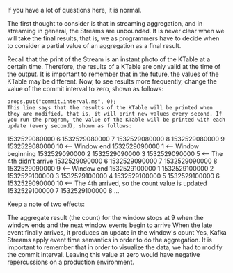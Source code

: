 If you have a lot of questions here, it is normal.

The first thought to consider is that in streaming aggregation, and in streaming in general, the Streams are unbounded. It is never clear when we will take the final results, that is, we as programmers have to decide when to consider a partial value of an aggregation as a final result.

Recall that the print of the Stream is an instant photo of the KTable at a certain time. Therefore, the results of a KTable are only valid at the time of the output. It is important to remember that in the future, the values of the KTable may be different. Now, to see results more frequently, change the value of the commit interval to zero, shown as follows:

```
props.put("commit.interval.ms", 0);
This line says that the results of the KTable will be printed when they are modified, that is, it will print new values every second. If you run the program, the value of the KTable will be printed with each update (every second), shown as follows:

```
1532529080000 6
1532529080000 7
1532529080000 8
1532529080000 9
1532529080000 10 <-- Window end
1532529090000 1  <-- Window beginning
1532529090000 2
1532529090000 3
1532529090000 5  <-- The 4th didn't arrive
1532529090000 6
1532529090000 7
1532529090000 8
1532529090000 9  <-- Window end
1532529100000 1
1532529100000 2
1532529100000 3
1532529100000 4
1532529100000 5
1532529100000 6
1532529090000 10 <-- The 4th arrived, so the count value is updated
1532529100000 7
1532529100000 8
...
 

 

 

 

 

 

Keep a note of two effects:

The aggregate result (the count) for the window stops at 9 when the window ends and the next window events begin to arrive
When the late event finally arrives, it produces an update in the window's count
Yes, Kafka Streams apply event time semantics in order to do the aggregation. It is important to remember that in order to visualize the data, we had to modify the commit interval. Leaving this value at zero would have negative repercussions on a production environment.